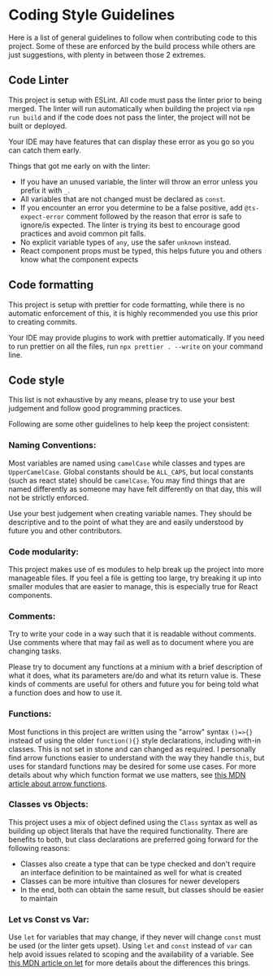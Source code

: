 # Coding Style Guidelines

Here is a list of general guidelines to follow when contributing code to this project. Some of these are enforced by the build process while others are just suggestions, with plenty in between those 2 extremes.

## Code Linter

This project is setup with ESLint. All code must pass the linter prior to being merged. The linter will run automatically when building the project via `npm run build` and if the code does not pass the linter, the project will not be built or deployed.

Your IDE may have features that can display these error as you go so you can catch them early.

Things that got me early on with the linter:

- If you have an unused variable, the linter will throw an error unless you prefix it with `_`.
- All variables that are not changed must be declared as `const`.
- If you encounter an error you determine to be a false positive, add `@ts-expect-error` comment followed by the reason that error is safe to ignore/is expected. The linter is trying its best to encourage good practices and avoid common pit falls.
- No explicit variable types of `any`, use the safer `unknown` instead.
- React component props must be typed, this helps future you and others know what the component expects

## Code formatting

This project is setup with prettier for code formatting, while there is no automatic enforcement of this, it is highly recommended you use this prior to creating commits.

Your IDE may provide plugins to work with prettier automatically. If you need to run prettier on all the files, run `npx prettier . --write` on your command line.

## Code style

This list is not exhaustive by any means, please try to use your best judgement and follow good programming practices.

Following are some other guidelines to help keep the project consistent:

### Naming Conventions:

Most variables are named using `camelCase` while classes and types are `UpperCamelCase`. Global constants should be `ALL_CAPS`, but local constants (such as react state) should be `camelCase`. You may find things that are named differently as someone may have felt differently on that day, this will not be strictly enforced.

Use your best judgement when creating variable names. They should be descriptive and to the point of what they are and easily understood by future you and other contributors.

### Code modularity:

This project makes use of es modules to help break up the project into more manageable files. If you feel a file is getting too large, try breaking it up into smaller modules that are easier to manage, this is especially true for React components.

### Comments:

Try to write your code in a way such that it is readable without comments. Use comments where that may fail as well as to document where you are changing tasks.

Please try to document any functions at a minium with a brief description of what it does, what its parameters are/do and what its return value is. These kinds of comments are useful for others and future you for being told what a function does and how to use it.

### Functions:

Most functions in this project are written using the "arrow" syntax `()=>{}` instead of using the older `function(){}` style declarations, including with-in classes. This is not set in stone and can changed as required. I personally find arrow functions easier to understand with the way they handle `this`, but uses for standard functions may be desired for some use cases. For more details about why which function format we use matters, see [this MDN article about arrow functions](https://developer.mozilla.org/en-US/docs/Web/JavaScript/Reference/Functions/Arrow_functions).

### Classes vs Objects:

This project uses a mix of object defined using the `Class` syntax as well as building up object literals that have the required functionality. There are benefits to both, but class declarations are preferred going forward for the following reasons:

- Classes also create a type that can be type checked and don't require an interface definition to be maintained as well for what is created
- Classes can be more intuitive than closures for newer developers
- In the end, both can obtain the same result, but classes should be easier to maintain

### Let vs Const vs Var:

Use `let` for variables that may change, if they never will change `const` must be used (or the linter gets upset). Using `let` and `const` instead of `var` can help avoid issues related to scoping and the availability of a variable. See [this MDN article on let](https://developer.mozilla.org/en-US/docs/Web/JavaScript/Reference/Statements/let) for more details about the differences this brings.

